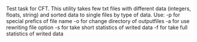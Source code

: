 Test task for CFT. This utility takes few txt files with different data (integers, floats, string) and sorted data to single files by type of data.
Use:
-p for special prefics of file name
-o for change directory of outputfiles
-a for use rewriting file option
-s for take short statistics of writed data
-f for take full statistics of writed data
